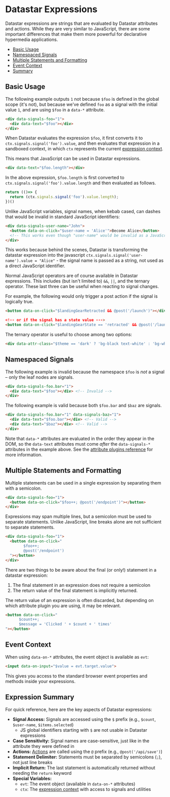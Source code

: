# Datastar Expressions

Datastar expressions are strings that are evaluated by Datastar attributes and actions. While they are very similar to JavaScript, there are some important differences that make them more powerful for declarative hypermedia applications.

- [Basic Usage](#basic-usage)
- [Namespaced Signals](#namespaced-signals)
- [Multiple Statements and Formatting](#multiple-statements-and-formatting)
- [Event Context](#event-context)
- [Summary](#expression-summary)

## Basic Usage

The following example outputs `1` not because `$foo` is defined in the global scope (it's not), but because we've defined `foo` as a signal with the initial value `1`, and are using `$foo` in a `data-*` attribute.

```html
<div data-signals-foo="1">
  <div data-text="$foo"></div>
</div>
```

When Datastar evaluates the expression `$foo`, it first converts it to `ctx.signals.signal('foo').value`, and then evaluates that expression in a sandboxed context, in which `ctx` represents the current [expression context](/reference/expression_context). 

This means that JavaScript can be used in Datastar expressions.

```html
<div data-text="$foo.length"></div>
```

In the above expression, `$foo.length` is first converted to `ctx.signals.signal('foo').value.length` and then evaluated as follows.

```js
return (()=> {
  return (ctx.signals.signal('foo').value.length);
})()
```

Unlike JavaScript variables, signal names, when kebab cased, can dashes that would be invalid in standard JavaScript identifiers:

```html
<div data-signals-user-name="John">
  <button data-on-click="$user-name = 'Alice'">Become Alice</button>
  <!-- This works even though "user-name" would be invalid as a JavaScript variable -->
</div>
```

This works because behind the scenes, Datastar is transforming the datastar expression into the javascript `ctx.signals.signal('user-name').value = "Alice"` - the signal name is passed as a string, not used as a direct JavaScript identifier.

Normal JavaScript operators are of course available in Datastar expressions. This includes (but isn't limited to) `&&`, `||`, and the ternary operator. These last three can be useful when reacting to signal changes.

For example, the following would only trigger a post action if the signal is logically true.

```html
<button data-on-click="$landingGearRetracted && @post('/launch')"></div

<!-- or if the signal has a state value --->
<button data-on-click="$landingGearState == 'retracted' && @post('/launch')"></div
```

The ternary operator is useful to choose among two options:
```html
<div data-attr-class="$theme == 'dark' ? 'bg-black text-white' : 'bg-white text-black'"
```


## Namespaced Signals

The following example is invalid because the namespace `$foo` is _not_ a signal – only the leaf nodes are signals.

```html
<div data-signals-foo.bar="1">
  <div data-text="$foo"></div> <!-- Invalid -->
</div>
```

The following example is valid because both `$foo.bar` and `$baz` are signals.

```html
<div data-signals-foo.bar="1" data-signals-baz="1">
  <div data-text="$foo.bar"></div> <!-- Valid -->
  <div data-text="$baz"></div> <!-- Valid -->
</div>
```

Note that `data-*` attributes are evaluated in the order they appear in the DOM, so the `data-text` attributes must come _after_ the `data-signals-*` attributes in the example above. See the [attribute plugins reference](/reference/attribute_plugins) for more information.

## Multiple Statements and Formatting

Multiple statements can be used in a single expression by separating them with a semicolon.

```html
<div data-signals-foo="1">
  <button data-on-click="$foo++; @post('/endpoint')"></button>
</div>
```

Expressions may span multiple lines, but a semicolon must be used to separate statements. Unlike JavaScript, line breaks alone are not sufficient to separate statements.

```html
<div data-signals-foo="1">
  <button data-on-click="
        $foo++; 
        @post('/endpoint')
  "></button>
</div>
```

There are two things to be aware about the final (or only!) statement in a datastar expression:

1. The final statement in an expression does not require a semicolon
2. The return value of the final statement is implicitly returned.

The return value of an expression is often discarded, but depending on which attribute plugin you are using, it may be relevant.

```html
<button data-on-click="
      $count++;
      $message = 'Clicked ' + $count + ' times'
"></button>
```

## Event Context

When using `data-on-*` attributes, the event object is available as `evt`:

```html
<input data-on-input="$value = evt.target.value">
```

This gives you access to the standard browser event properties and methods inside your expressions.

## Expression Summary

For quick reference, here are the key aspects of Datastar expressions:

- **Signal Access:** Signals are accessed using the `$` prefix (e.g., `$count`, `$user-name`, `$items.selected`)
  - JS global identifiers starting with `$` are not usable in Datastar expressions
- **Case Sensitivity:** Signal names are case-sensitive, just like in the attribute they were defined in
- **Actions:** [Actions](/reference/overview#action-plugins) are called using the `@` prefix (e.g., `@post('/api/save')`)
- **Statement Delimiter:** Statements must be separated by semicolons (`;`), not just line breaks
- **Implicit Return:** The last statement is automatically returned without needing the `return` keyword
- **Special Variables:**
  - `evt`: The event object (available in `data-on-*` attributes)
  - `ctx`: The [expression context](/reference/expression_context) with access to signals and utilities
